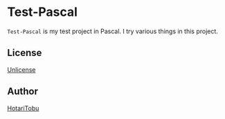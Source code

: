 # Test-Pascal

`Test-Pascal` is my test project in Pascal. I try various things in this project.

## License

[Unlicense](LICENSE)

## Author

[HotariTobu](https://github.com/HotariTobu)
